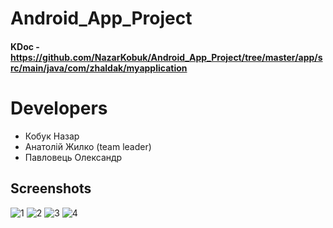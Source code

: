 # Android_App_Project
#### KDoc - https://github.com/NazarKobuk/Android_App_Project/tree/master/app/src/main/java/com/zhaldak/myapplication

# Developers 
* Кобук Назар
* Анатолій Жилко (team leader)
* Павловець Олександр

## Screenshots

![1](https://user-images.githubusercontent.com/56043578/82407466-e4460f00-9a71-11ea-84f2-35009fc5dc7c.jpg) ![2](https://user-images.githubusercontent.com/56043578/82407468-e4dea580-9a71-11ea-8bf5-566e17cddfa8.jpg) ![3](https://user-images.githubusercontent.com/56043578/82407469-e4dea580-9a71-11ea-8efd-4e786670fb9a.jpg) ![4](https://user-images.githubusercontent.com/56043578/82407464-e3ad7880-9a71-11ea-8ffe-6427aec7441c.jpg)



